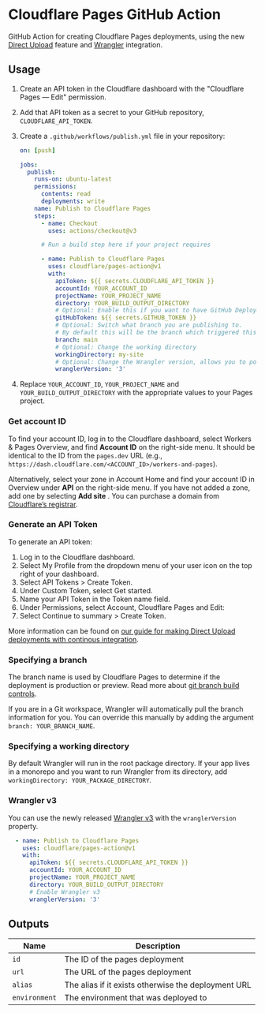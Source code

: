 # Cloudflare Pages GitHub Action

GitHub Action for creating Cloudflare Pages deployments, using the new [Direct Upload](https://developers.cloudflare.com/pages/platform/direct-upload/) feature and [Wrangler](https://developers.cloudflare.com/pages/platform/direct-upload/#wrangler-cli) integration.

## Usage

1. Create an API token in the Cloudflare dashboard with the "Cloudflare Pages — Edit" permission.
1. Add that API token as a secret to your GitHub repository, `CLOUDFLARE_API_TOKEN`.
1. Create a `.github/workflows/publish.yml` file in your repository:

   ```yml
   on: [push]

   jobs:
     publish:
       runs-on: ubuntu-latest
       permissions:
         contents: read
         deployments: write
       name: Publish to Cloudflare Pages
       steps:
         - name: Checkout
           uses: actions/checkout@v3

         # Run a build step here if your project requires

         - name: Publish to Cloudflare Pages
           uses: cloudflare/pages-action@v1
           with:
             apiToken: ${{ secrets.CLOUDFLARE_API_TOKEN }}
             accountId: YOUR_ACCOUNT_ID
             projectName: YOUR_PROJECT_NAME
             directory: YOUR_BUILD_OUTPUT_DIRECTORY
             # Optional: Enable this if you want to have GitHub Deployments triggered
             gitHubToken: ${{ secrets.GITHUB_TOKEN }}
             # Optional: Switch what branch you are publishing to.
             # By default this will be the branch which triggered this workflow
             branch: main
             # Optional: Change the working directory
             workingDirectory: my-site
             # Optional: Change the Wrangler version, allows you to point to a specific version or a tag such as `beta`
             wranglerVersion: '3'
   ```

1. Replace `YOUR_ACCOUNT_ID`, `YOUR_PROJECT_NAME` and `YOUR_BUILD_OUTPUT_DIRECTORY` with the appropriate values to your Pages project.

### Get account ID

To find your account ID, log in to the Cloudflare dashboard, select Workers & Pages Overview, and find **Account ID** on the right-side menu. It should be identical to the ID from the `pages.dev` URL (e.g., `https://dash.cloudflare.com/<ACCOUNT_ID>/workers-and-pages`).

Alternatively, select your zone in Account Home and find your account ID in Overview under **API** on the right-side menu. If you have not added a zone, add one by selecting **Add site** . You can purchase a domain from [Cloudflare’s registrar](https://developers.cloudflare.com/registrar/).

### Generate an API Token

To generate an API token:

1. Log in to the Cloudflare dashboard.
2. Select My Profile from the dropdown menu of your user icon on the top right of your dashboard.
3. Select API Tokens > Create Token.
4. Under Custom Token, select Get started.
5. Name your API Token in the Token name field.
6. Under Permissions, select Account, Cloudflare Pages and Edit:
7. Select Continue to summary > Create Token.

More information can be found on [our guide for making Direct Upload deployments with continous integration](https://developers.cloudflare.com/pages/how-to/use-direct-upload-with-continuous-integration/#use-github-actions).

### Specifying a branch

The branch name is used by Cloudflare Pages to determine if the deployment is production or preview. Read more about
[git branch build controls](https://developers.cloudflare.com/pages/platform/branch-build-controls/#branch-build-controls).

If you are in a Git workspace, Wrangler will automatically pull the branch information for you. You can override this
manually by adding the argument `branch: YOUR_BRANCH_NAME`.

### Specifying a working directory

By default Wrangler will run in the root package directory. If your app lives in a monorepo and you want to run Wrangler from its directory, add `workingDirectory: YOUR_PACKAGE_DIRECTORY`.

### Wrangler v3

You can use the newly released [Wrangler v3](https://blog.cloudflare.com/wrangler3/) with the `wranglerVersion` property.

```yaml
  - name: Publish to Cloudflare Pages
    uses: cloudflare/pages-action@v1
    with:
      apiToken: ${{ secrets.CLOUDFLARE_API_TOKEN }}
      accountId: YOUR_ACCOUNT_ID
      projectName: YOUR_PROJECT_NAME
      directory: YOUR_BUILD_OUTPUT_DIRECTORY
      # Enable Wrangler v3
      wranglerVersion: '3'
```

## Outputs

| Name          | Description                                         |
| ------------- | --------------------------------------------------- |
| `id`          | The ID of the pages deployment                      |
| `url`         | The URL of the pages deployment                     |
| `alias`       | The alias if it exists otherwise the deployment URL |
| `environment` | The environment that was deployed to                |
